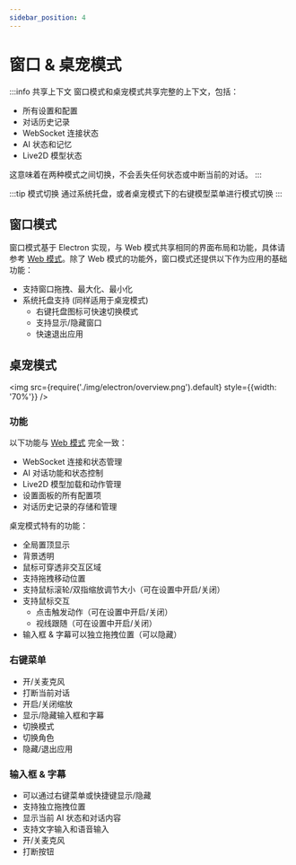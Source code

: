 ```yaml
---
sidebar_position: 4
---
```


# 窗口 & 桌宠模式


:::info 共享上下文
窗口模式和桌宠模式共享完整的上下文，包括：
- 所有设置和配置
- 对话历史记录
- WebSocket 连接状态
- AI 状态和记忆
- Live2D 模型状态

这意味着在两种模式之间切换，不会丢失任何状态或中断当前的对话。
:::

:::tip 模式切换
通过系统托盘，或者桌宠模式下的右键模型菜单进行模式切换
:::

## 窗口模式
窗口模式基于 Electron 实现，与 Web 模式共享相同的界面布局和功能，具体请参考 [Web 模式](web.md)。除了 Web 模式的功能外，窗口模式还提供以下作为应用的基础功能：

- 支持窗口拖拽、最大化、最小化
- 系统托盘支持 (同样适用于桌宠模式)
  - 右键托盘图标可快速切换模式
  - 支持显示/隐藏窗口
  - 快速退出应用

## 桌宠模式

<img src={require('./img/electron/overview.png').default} style={{width: '70%'}} />

### 功能
以下功能与 [Web 模式](web.md) 完全一致：
- WebSocket 连接和状态管理
- AI 对话功能和状态控制
- Live2D 模型加载和动作管理
- 设置面板的所有配置项
- 对话历史记录的存储和管理

桌宠模式特有的功能：
- 全局置顶显示
- 背景透明
- 鼠标可穿透非交互区域
- 支持拖拽移动位置
- 支持鼠标滚轮/双指缩放调节大小（可在设置中开启/关闭）
- 支持鼠标交互
  - 点击触发动作（可在设置中开启/关闭）
  - 视线跟随（可在设置中开启/关闭）
- 输入框 & 字幕可以独立拖拽位置（可以隐藏）

### 右键菜单
- 开/关麦克风
- 打断当前对话
- 开启/关闭缩放
- 显示/隐藏输入框和字幕
- 切换模式
- 切换角色
- 隐藏/退出应用

### 输入框 & 字幕
- 可以通过右键菜单或快捷键显示/隐藏
- 支持独立拖拽位置
- 显示当前 AI 状态和对话内容
- 支持文字输入和语音输入
- 开/关麦克风
- 打断按钮
